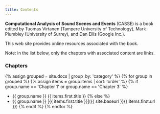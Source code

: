 ```yaml
---
title: Contents
---
```


**Computational Analysis of Sound Scenes and Events**
(CASSE) is a book edited by Tuomas Virtanen (Tampere University of Technology), Mark Plumbley (University of Surrey), and Dan Ellis (Google Inc.).

This web site provides online resources associated with the book.

Note: In the list below, only the chapters with associated content are links.

### Chapters

{% assign grouped = site.docs | group_by: 'category' %}
{% for group in grouped %}
{% assign items = group.items | sort: 'order' %}
{% if group.name == 'Chapter 1' or group.name == 'Chapter 3' %}
* {{ group.name }} {{ items.first.title }}
{% else %}
* {{ group.name }} [{{ items.first.title }}]({{ site.baseurl }}{{ items.first.url }})
{% endif %}
{% endfor %}
